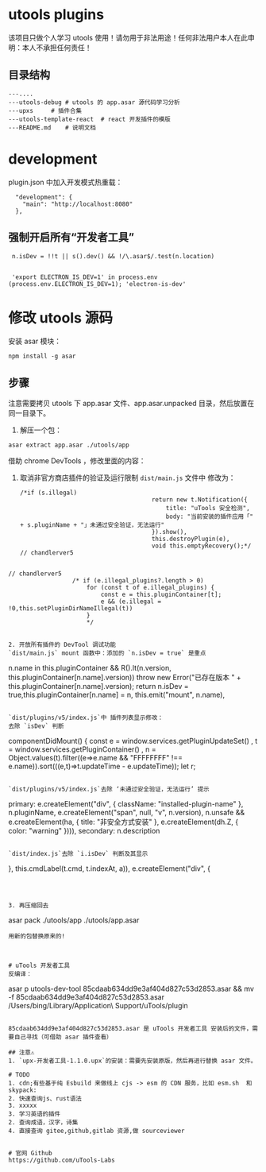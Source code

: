 # utools plugins
该项目只做个人学习 utools 使用！请勿用于非法用途！任何非法用户本人在此申明：本人不承担任何责任！

## 目录结构
```
---....
---utools-debug	# utools 的 app.asar 源代码学习分析
---upxs		# 插件合集
---utools-template-react  # react 开发插件的模版
---README.md	# 说明文档
```

# development
plugin.json 中加入开发模式热重载：
```
  "development": {
    "main": "http://localhost:8080"
  },
```
## 强制开启所有“开发者工具”
```
 n.isDev = !!t || s().dev() && !/\.asar$/.test(n.location)


 'export ELECTRON_IS_DEV=1' in process.env (process.env.ELECTRON_IS_DEV=1); 'electron-is-dev'
```


# 修改 utools 源码
安装 asar 模块：
```
npm install -g asar
```


## 步骤
注意需要拷贝 utools 下 app.asar 文件、app.asar.unpacked 目录，然后放置在同一目录下。

1. 解压一个包：
```
asar extract app.asar ./utools/app
```

借助 chrome DevTools ，修改里面的内容：
1. 取消非官方商店插件的验证及运行限制
  `dist/main.js` 文件中 修改为：
   ```
   /*if (s.illegal)
                                        return new t.Notification({
                                            title: "uTools 安全检测",
                                            body: "当前安装的插件应用「" + s.pluginName + "」未通过安全验证，无法运行"
                                        }).show(),
                                        this.destroyPlugin(e),
                                        void this.emptyRecovery();*/ // chandlerver5
  ```

  ```
    // chandlerver5 
                      /* if (e.illegal_plugins?.length > 0)
                          for (const t of e.illegal_plugins) {
                              const e = this.pluginContainer[t];
                              e && (e.illegal = !0,this.setPluginDirNameIllegal(t))
                          }
                          */
  ```
                         
2. 开放所有插件的 DevTool 调试功能
  `dist/main.js` mount 函数中：添加的 `n.isDev = true` 是重点
  ```
  n.name in this.pluginContainer && R().lt(n.version, this.pluginContainer[n.name].version))
                    throw new Error("已存在版本 " + this.pluginContainer[n.name].version);
                return n.isDev = true,this.pluginContainer[n.name] = n,
                this.emit("mount", n.name),
  ```

  `dist/plugins/v5/index.js`中 插件列表显示修改：
  去除 `isDev` 判断
  ```
  componentDidMount() {
                const e = window.services.getPluginUpdateSet()
                  , t = window.services.getPluginContainer()
                  , n = Object.values(t).filter((e=>e.name && "FFFFFFFF" !== e.name)).sort(((e,t)=>t.updateTime - e.updateTime));
                let r;
  ```

  `dist/plugins/v5/index.js`去除 ‘未通过安全验证，无法运行’ 提示
  ```
  primary: e.createElement("div", {
                        className: "installed-plugin-name"
                    }, n.pluginName, e.createElement("span", null, "v", n.version), n.unsafe && e.createElement(ha, {
                        title: "非安全方式安装"
                    }, e.createElement(dh.Z, {
                        color: "warning"
                    }))),
                    secondary: n.description
  ```

  `dist/index.js`去除 `i.isDev` 判断及其显示
  ```
   }, this.cmdLabel(t.cmd, t.indexAt, a)), e.createElement("div", {
  ```



3. 再压缩回去
```
asar pack ./utools/app ./utools/app.asar
```
用新的包替换原来的!



# uTools 开发者工具
反编译：
```
asar p utools-dev-tool 85cdaab634dd9e3af404d827c53d2853.asar && mv -f 85cdaab634dd9e3af404d827c53d2853.asar /Users/bing/Library/Application\ Support/uTools/plugin
```

85cdaab634dd9e3af404d827c53d2853.asar 是 uTools 开发者工具 安装后的文件，需要自己寻找（可借助 asar 插件查看）

## 注意⚠️
1. `upx-开发者工具-1.1.0.upx`的安装：需要先安装原版，然后再进行替换 asar 文件。

# TODO
1. cdn;有些基于纯 Esbuild 来做线上 cjs -> esm 的 CDN 服务，比如 esm.sh  和 skypack:
2. 快速查询js、rust语法
3. xxxxx
3. 学习英语的插件
2. 查询成语，汉字，诗集
4. 直接查询 gitee,github,gitlab 资源,做 sourceviewer


# 官网 Github
https://github.com/uTools-Labs
